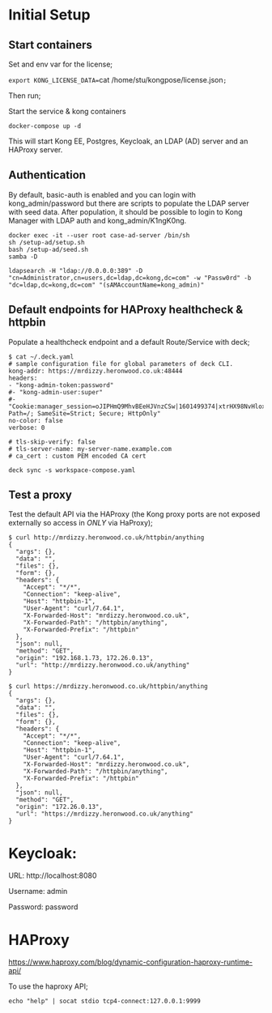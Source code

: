 # Initial Setup

## Start containers

Set and env var for the license;

`export KONG_LICENSE_DATA=`cat /home/stu/kongpose/license.json`;`

Then run;

Start the service & kong containers

`docker-compose up -d`

This will start Kong EE, Postgres, Keycloak, an LDAP (AD) server and an HAProxy server. 

## Authentication

By default, basic-auth is enabled and you can login with kong_admin/password but there are scripts to populate the LDAP server with seed data. After population, it should be possible to login to Kong Manager with LDAP auth and kong_admin/K1ngK0ng.

```
docker exec -it --user root case-ad-server /bin/sh
sh /setup-ad/setup.sh
bash /setup-ad/seed.sh
samba -D
```

```
ldapsearch -H "ldap://0.0.0.0:389" -D "cn=Administrator,cn=users,dc=ldap,dc=kong,dc=com" -w "Passw0rd" -b "dc=ldap,dc=kong,dc=com" "(sAMAccountName=kong_admin)"
```

## Default endpoints for HAProxy healthcheck & httpbin

Populate a healthcheck endpoint and a default Route/Service with deck;

```
$ cat ~/.deck.yaml
# sample configuration file for global parameters of deck CLI.
kong-addr: https://mrdizzy.heronwood.co.uk:48444
headers:
- "kong-admin-token:password"
#- "kong-admin-user:super"
#- "Cookie:manager_session=oJIPHmQ9MhvBEeHJVnzCSw|1601499374|xtrHX98NvHloxwCx3bZnji6WKK8; Path=/; SameSite=Strict; Secure; HttpOnly"
no-color: false
verbose: 0

# tls-skip-verify: false
# tls-server-name: my-server-name.example.com
# ca_cert : custom PEM encoded CA cert
```

`deck sync -s workspace-compose.yaml`

## Test a proxy

Test the default API via the HAProxy (the Kong proxy ports are not exposed externally so access in *ONLY* via HaProxy);

```
$ curl http://mrdizzy.heronwood.co.uk/httpbin/anything
{
  "args": {},
  "data": "",
  "files": {},
  "form": {},
  "headers": {
    "Accept": "*/*",
    "Connection": "keep-alive",
    "Host": "httpbin-1",
    "User-Agent": "curl/7.64.1",
    "X-Forwarded-Host": "mrdizzy.heronwood.co.uk",
    "X-Forwarded-Path": "/httpbin/anything",
    "X-Forwarded-Prefix": "/httpbin"
  },
  "json": null,
  "method": "GET",
  "origin": "192.168.1.73, 172.26.0.13",
  "url": "http://mrdizzy.heronwood.co.uk/anything"
}

$ curl https://mrdizzy.heronwood.co.uk/httpbin/anything
{
  "args": {},
  "data": "",
  "files": {},
  "form": {},
  "headers": {
    "Accept": "*/*",
    "Connection": "keep-alive",
    "Host": "httpbin-1",
    "User-Agent": "curl/7.64.1",
    "X-Forwarded-Host": "mrdizzy.heronwood.co.uk",
    "X-Forwarded-Path": "/httpbin/anything",
    "X-Forwarded-Prefix": "/httpbin"
  },
  "json": null,
  "method": "GET",
  "origin": "172.26.0.13",
  "url": "https://mrdizzy.heronwood.co.uk/anything"
}
```

# Keycloak:

URL: http://localhost:8080

Username: admin

Password: password

# HAProxy

https://www.haproxy.com/blog/dynamic-configuration-haproxy-runtime-api/

To use the haproxy API;

```
echo "help" | socat stdio tcp4-connect:127.0.0.1:9999
```
